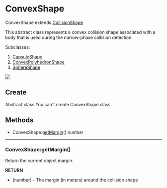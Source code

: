 # ConvexShape

ConvexShape extends [CollisionShape](collision_shape.md)

This abstract class represents a convex collision shape associated with a body that is used during the narrow-phase
collision detection.

Subclasses:
1. [CapsuleShape](capsule_shape.md)
2. [ConvexPolyhedronShape](convex_polyhedron_shape.md)
3. [SphereShape](sphere_shape.md)


<img src="https://github.com/d954mas/defold-reactphysics3d/blob/master/docs/shapes/img/convex_shape_classes.png">

## Create

Abstract class.You can't create ConvexShape class.

## Methods

* ConvexShape:[getMargin](#convexshapegetmargin)() number

---

### ConvexShape:getMargin()

Return the current object margin.

**RETURN**

* (number) - The margin (in meters) around the collision shape
